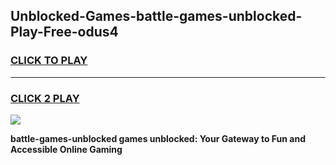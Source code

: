 
## Unblocked-Games-battle-games-unblocked-Play-Free-odus4
<h3>
<a href="https://premium76.site?title=battle-games-unblocked&ref=10A">CLICK TO PLAY</a></h3>
<hr>

<h3>
<a href="https://premium76.site?title=battle-games-unblocked&ref=10A">CLICK 2 PLAY</a>
  
</h3>

<a href="https://premium76.site?title=battle-games-unblocked&ref=10A"><img src="https://clearcache.store/games.png"></a>


**battle-games-unblocked games unblocked: Your Gateway to Fun and Accessible Online Gaming**
